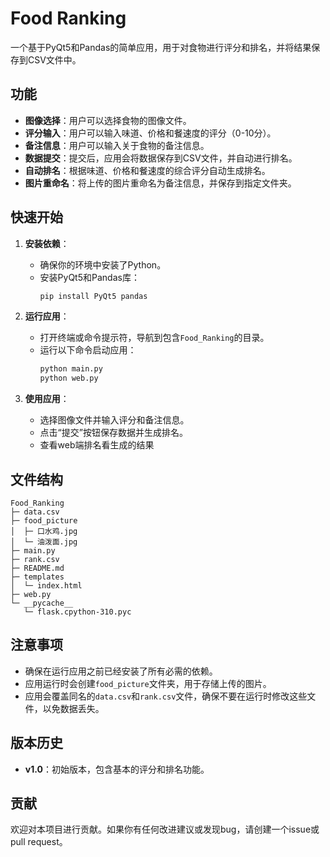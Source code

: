 

# Food Ranking

一个基于PyQt5和Pandas的简单应用，用于对食物进行评分和排名，并将结果保存到CSV文件中。

## 功能

- **图像选择**：用户可以选择食物的图像文件。
- **评分输入**：用户可以输入味道、价格和餐速度的评分（0-10分）。
- **备注信息**：用户可以输入关于食物的备注信息。
- **数据提交**：提交后，应用会将数据保存到CSV文件，并自动进行排名。
- **自动排名**：根据味道、价格和餐速度的综合评分自动生成排名。
- **图片重命名**：将上传的图片重命名为备注信息，并保存到指定文件夹。

## 快速开始

1. **安装依赖**：
   - 确保你的环境中安装了Python。
   - 安装PyQt5和Pandas库：
     ```bash
     pip install PyQt5 pandas
     ```

2. **运行应用**：
   - 打开终端或命令提示符，导航到包含`Food_Ranking`的目录。
   - 运行以下命令启动应用：
     ```bash
     python main.py
     python web.py
     ```

3. **使用应用**：
   - 选择图像文件并输入评分和备注信息。
   - 点击“提交”按钮保存数据并生成排名。
   - 查看web端排名看生成的结果

## 文件结构


```
Food_Ranking
├─ data.csv
├─ food_picture
│  ├─ 口水鸡.jpg
│  └─ 油泼面.jpg
├─ main.py
├─ rank.csv
├─ README.md
├─ templates
│  └─ index.html
├─ web.py
└─ __pycache__
   └─ flask.cpython-310.pyc

```
## 注意事项

- 确保在运行应用之前已经安装了所有必需的依赖。
- 应用运行时会创建`food_picture`文件夹，用于存储上传的图片。
- 应用会覆盖同名的`data.csv`和`rank.csv`文件，确保不要在运行时修改这些文件，以免数据丢失。

## 版本历史

- **v1.0**：初始版本，包含基本的评分和排名功能。

## 贡献

欢迎对本项目进行贡献。如果你有任何改进建议或发现bug，请创建一个issue或pull request。


